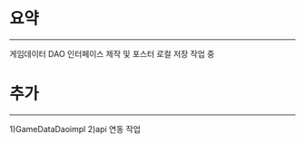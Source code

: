 

# 요약
----------------------------------------------------------------

게임데이터 DAO 인터페이스 제작 및 포스터 로컬 저장 작업 중


# 추가 
------------------------------------------------------------

1)GameDataDaoimpl
2)api 연동 작업


